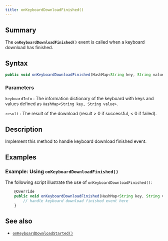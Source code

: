 ```yaml
---
title: onKeyboardDownloadFinished()
---
```


## Summary

The **`onKeyboardDownloadFinished()`** event is called when a keyboard
download has finished.

## Syntax

``` javascript
public void onKeyboardDownloadFinished(HashMap<String key, String value> keyboardInfo, int result)
```

### Parameters

`keyboardInfo`
:   The information dictionary of the keyboard with keys and values
    defined as `HashMap<String key, String value>`.

`result`
:   The result of the download (result &gt; 0 if successful, &lt; 0 if
    failed).

## Description

Implement this method to handle keyboard download finished event.

## Examples

### Example: Using `onKeyboardDownloadFinished()`

The following script illustrate the use of
`onKeyboardDownloadFinished()`:

``` javascript
    @Override
    public void onKeyboardDownloadFinished(HashMap<String key, String value> keyboardInfo, int result) {
        // handle keyboard download finished event here
    }
```

## See also

-   [`onKeyboardDownloadStarted()`](onKeyboardDownloadStarted)

